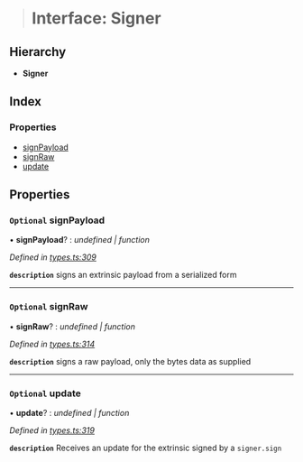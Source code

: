 > # Interface: Signer

## Hierarchy

* **Signer**

## Index

### Properties

* [signPayload](_types_.signer.md#optional-signpayload)
* [signRaw](_types_.signer.md#optional-signraw)
* [update](_types_.signer.md#optional-update)

## Properties

### `Optional` signPayload

• **signPayload**? : *undefined | function*

*Defined in [types.ts:309](https://github.com/polkadot-js/api/blob/8d34d66/packages/api/src/types.ts#L309)*

**`description`** signs an extrinsic payload from a serialized form

___

### `Optional` signRaw

• **signRaw**? : *undefined | function*

*Defined in [types.ts:314](https://github.com/polkadot-js/api/blob/8d34d66/packages/api/src/types.ts#L314)*

**`description`** signs a raw payload, only the bytes data as supplied

___

### `Optional` update

• **update**? : *undefined | function*

*Defined in [types.ts:319](https://github.com/polkadot-js/api/blob/8d34d66/packages/api/src/types.ts#L319)*

**`description`** Receives an update for the extrinsic signed by a `signer.sign`
